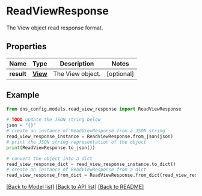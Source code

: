 # ReadViewResponse

The View object read response format.

## Properties

Name | Type | Description | Notes
------------ | ------------- | ------------- | -------------
**result** | [**View**](View.md) | The View object. | [optional] 

## Example

```python
from dns_config.models.read_view_response import ReadViewResponse

# TODO update the JSON string below
json = "{}"
# create an instance of ReadViewResponse from a JSON string
read_view_response_instance = ReadViewResponse.from_json(json)
# print the JSON string representation of the object
print(ReadViewResponse.to_json())

# convert the object into a dict
read_view_response_dict = read_view_response_instance.to_dict()
# create an instance of ReadViewResponse from a dict
read_view_response_from_dict = ReadViewResponse.from_dict(read_view_response_dict)
```
[[Back to Model list]](../README.md#documentation-for-models) [[Back to API list]](../README.md#documentation-for-api-endpoints) [[Back to README]](../README.md)


